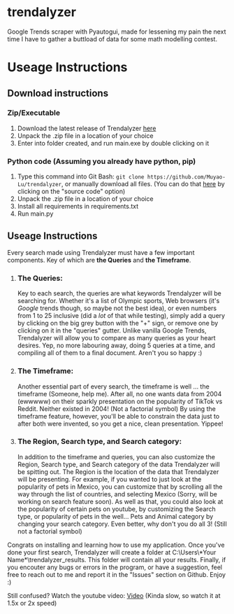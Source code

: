 # trendalyzer
Google Trends scraper with Pyautogui, made for lessening my pain the next time I have to gather a buttload of data for some math modelling contest.

<h1>Useage Instructions</h1>

<h2>Download instructions</h2>
<h3>Zip/Executable</h3>
<ol>
  <li>Download the latest release of Trendalyzer <a href=https://github.com/Muyao-Lu/trendalyzer/releases/>here</a></li>
  <li>Unpack the .zip file in a location of your choice</li>
  <li>Enter into folder created, and run main.exe by double clicking on it</li>
</ol>

<h3>Python code (Assuming you already have python, pip)</h3>
<ol>
  <li>Type this command into Git Bash: <code>git clone https://github.com/Muyao-Lu/trendalyzer</code>, or manually download all files. (You can do that <a href=https://github.com/Muyao-Lu/trendalyzer/releases/>here</a> by clicking on the "source code" option)</li>
  <li>Unpack the .zip file in a location of your choice</li>
  <li>Install all requirements in requirements.txt</li>
  <li>Run main.py</li>
</ol>

<h2>Useage Instructions</h2>
<p>Every search made using Trendalyzer must have a few important components. Key of which are <b>the Queries</b> and <b>the Timeframe</b>.</p>
<ol>
  <li>
    <h3>The Queries:</h3>
    <p>Key to each search, the queries are what keywords Trendalyzer will be searching for. Whether it's a list of Olympic sports, Web browsers (it's <i>Google</i> trends though, so maybe not the best idea), or           even numbers from 1 to 25 inclusive (did a <i>lot</i> of that while testing), simply add a query by clicking on the big grey button with the "+" sign, or remove        one
       by clicking on it in the "queries" gutter. Unlike vanilla Google Trends, Trendalyzer will allow you to compare as many queries as your heart desires. Yep, no more labouring away, doing 5 queries at a time,         and compiling all of them to a final document. Aren't you so happy :)</p>
  </li>
  <li>
    <h3>The Timeframe:</h3>
    <p>Another essential part of every search, the timeframe is well ... the timeframe (Someone, help me). After all, no one wants data from 2004 (ewwwww) on their sparkly presentation on the popularity of TikTok vs Reddit. Neither existed in 2004! (Not a factorial symbol) By using the timeframe feature, however, you'll be able to constrain the data just to after both were invented, so you get a nice, clean presentation. Yippee!</p>
  </li>
  <li>
    <h3>The Region, Search type, and Search category:</h3>
    <p>In addition to the timeframe and queries, you can also customize the Region, Search type, and Search category of the data Trendalyzer will be spitting out. The Region is the location of the data that   
      Trendalyzer will be presenting. For example, if you wanted to just look at the popularity of pets in Mexico, you can customize that by scrolling all the way through the list of countries, and selecting   
      Mexico (Sorry, will be working on search feature soon). As well as that, you could also look at the popularity of certain pets on youtube, by customizing the Search type, or popularity of pets in the well... Pets and Animal category by changing your search category. Even better, why don't you do all 3! (Still not a factorial symbol)  </p>
  </li>
  
</ol>

<p>Congrats on installing and learning how to use my application. Once you've done your first search, Trendalyzer will create a folder at C:\Users\*Your Name*\trendalyzer_results. This folder will contain
all your results. Finally, if you encouter any bugs or errors in the program, or have a suggestion, feel free to reach out to me and report it in the "Issues" section on Github. Enjoy :)</p>

<p>Still confused? Watch the youtube video: <a href=https://www.youtube.com/watch?v=SiQ79CoLlv8>Video</a> (Kinda slow, so watch it at 1.5x or 2x speed)</p>
